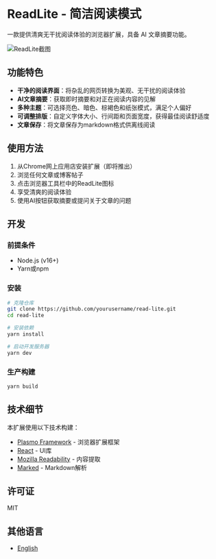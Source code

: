 # ReadLite - 简洁阅读模式

一款提供清爽无干扰阅读体验的浏览器扩展，具备 AI 文章摘要功能。

![ReadLite截图](assets/screenshot.png)

## 功能特色

- **干净的阅读界面**：将杂乱的网页转换为美观、无干扰的阅读体验
- **AI文章摘要**：获取即时摘要和对正在阅读内容的见解
- **多种主题**：可选择亮色、暗色、棕褐色和纸张模式，满足个人偏好
- **可调整排版**：自定义字体大小、行间距和页面宽度，获得最佳阅读舒适度
- **文章保存**：将文章保存为markdown格式供离线阅读


## 使用方法

1. 从Chrome网上应用店安装扩展（即将推出）
2. 浏览任何文章或博客帖子
3. 点击浏览器工具栏中的ReadLite图标
4. 享受清爽的阅读体验
5. 使用AI按钮获取摘要或提问关于文章的问题

## 开发

### 前提条件
- Node.js (v16+)
- Yarn或npm

### 安装
```bash
# 克隆仓库
git clone https://github.com/yourusername/read-lite.git
cd read-lite

# 安装依赖
yarn install

# 启动开发服务器
yarn dev
```

### 生产构建
```bash
yarn build
```

## 技术细节

本扩展使用以下技术构建：
- [Plasmo Framework](https://www.plasmo.com/) - 浏览器扩展框架
- [React](https://reactjs.org/) - UI库
- [Mozilla Readability](https://github.com/mozilla/readability) - 内容提取
- [Marked](https://marked.js.org/) - Markdown解析

## 许可证

MIT

## 其他语言

- [English](./README.md) 